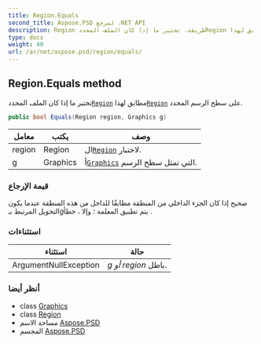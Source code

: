 ```yaml
---
title: Region.Equals
second_title: Aspose.PSD لمرجع .NET API
description: Region طريقة. تختبر ما إذا كان الملف المحددRegion مطابق لهذاRegion على سطح الرسم المحدد.
type: docs
weight: 40
url: /ar/net/aspose.psd/region/equals/
---
```

## Region.Equals method

تختبر ما إذا كان الملف المحدد[`Region`](../) مطابق لهذا[`Region`](../) على سطح الرسم المحدد.

```csharp
public bool Equals(Region region, Graphics g)
```

| معامل | يكتب | وصف |
| --- | --- | --- |
| region | Region | ال[`Region`](../) لاختبار. |
| g | Graphics | أ[`Graphics`](../../graphics/) التي تمثل سطح الرسم. |

### قيمة الإرجاع

صحيح إذا كان الجزء الداخلي من المنطقة مطابقًا للداخل من هذه المنطقة عندما يكون التحويل المرتبط بـ*g*يتم تطبيق المعلمة ؛ وإلا ، خطأ .

### استثناءات

| استثناء | حالة |
| --- | --- |
| ArgumentNullException | *g *أو* region* باطل. |

### أنظر أيضا

* class [Graphics](../../graphics/)
* class [Region](../)
* مساحة الاسم [Aspose.PSD](../../region/)
* المجسم [Aspose.PSD](../../../)


